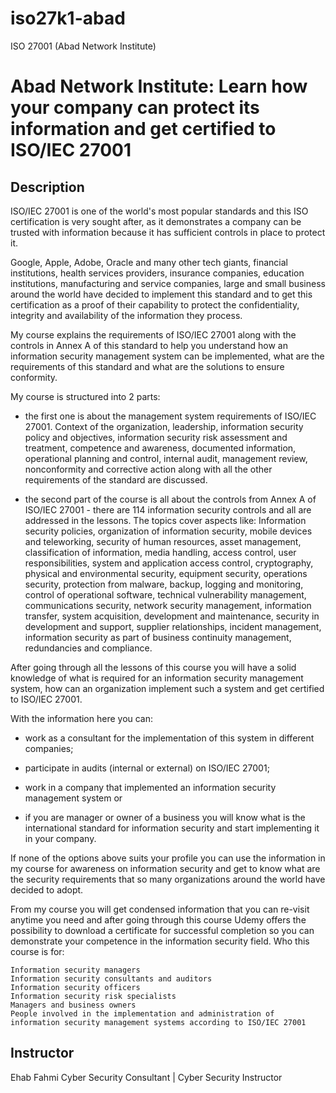 # iso27k1-abad
ISO 27001 (Abad Network Institute)


# Abad Network Institute: Learn how your company can protect its information and get certified to ISO/IEC 27001

## Description

ISO/IEC 27001 is one of the world's most popular standards and this ISO certification is very sought after, as it demonstrates a company can be trusted with information because it has sufficient controls in place to protect it.

Google, Apple, Adobe, Oracle and many other tech giants, financial institutions, health services providers, insurance companies, education institutions, manufacturing and service companies, large and small business around the world have decided to implement this standard and to get this certification as a proof of their capability to protect the confidentiality, integrity and availability of the information they process.

My course explains the requirements of ISO/IEC 27001 along with the controls in Annex A of this standard to help you understand how an information security management system can be implemented, what are the requirements of this standard and what are the solutions to ensure conformity.

My course is structured into 2 parts:

- the first one is about the management system requirements of ISO/IEC 27001. Context of the organization, leadership, information security policy and objectives, information security risk assessment and treatment, competence and awareness, documented information, operational planning and control, internal audit, management review, nonconformity and corrective action along with all the other requirements of the standard are discussed.

- the second part of the course is all about the controls from Annex A of ISO/IEC 27001 - there are 114 information security controls and all are addressed in the lessons. The topics cover aspects like: Information security policies, organization of information security, mobile devices and teleworking, security of human resources, asset management, classification of information, media handling, access control, user responsibilities, system and application access control, cryptography, physical and environmental security, equipment security, operations security, protection from malware, backup, logging and monitoring, control of operational software, technical vulnerability management, communications security, network security management, information transfer, system acquisition, development and maintenance, security in development and support, supplier relationships, incident management, information security as part of business continuity management, redundancies and compliance.

After going through all the lessons of this course you will have a solid knowledge of what is required for an information security management system, how can an organization implement such a system and get certified to ISO/IEC 27001.

With the information here you can:

- work as a consultant for the implementation of this system in different companies;

- participate in audits (internal or external) on ISO/IEC 27001;

- work in a company that implemented an information security management system or

- if you are manager or owner of a business you will know what is the international standard for information security and start implementing it in your company.

If none of the options above suits your profile you can use the information in my course for awareness on information security and get to know what are the security requirements that so many organizations around the world have decided to adopt.

From my course you will get condensed information that you can re-visit anytime you need and after going through this course Udemy offers the possibility to download a certificate for successful completion so you can demonstrate your competence in the information security field.
Who this course is for:

    Information security managers
    Information security consultants and auditors
    Information security officers
    Information security risk specialists
    Managers and business owners
    People involved in the implementation and administration of information security management systems according to ISO/IEC 27001



## Instructor
Ehab Fahmi
Cyber Security Consultant | Cyber Security Instructor
